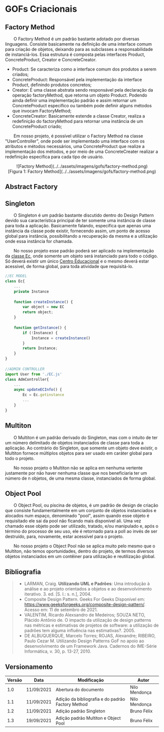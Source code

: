 # GOFs Criacionais

## Factory Method

&emsp;&emsp;O Factory Method é um padrão bastante adotado por diversas linguagens. Consiste basicamente na definição de uma interface comum para criação de objetos, deixando para as subclasses a responsabilidade de instanciá-los. Essa estrutura é composta pelas interfaces Product, ConcreteProduct, Creator e ConcreteCreator.

- Product: Se caracteriza como a interface comum dos produtos a serem criados;
- ConcreteProduct: Responsável pela implementação da interface Product, definindo produtos concretos;
- Creator: É uma classe abstrata sendo responsável pela declaração da operação factoryMethod, que retorna um objeto Product. Podendo ainda definir uma implementação padrão e assim retornar um ConcreteProduct específico ou também pode definir alguns métodos que invocam FactoryMethod;
- ConcreteCreator: Basicamente estende a classe Creator, realiza a redefinição do factoryMethod para retornar uma instância de um ConcreteProduct criado;

&emsp;&emsp;Em nosso projeto, é possível utilizar o Factory Method na classe "UserController", onde pode ser implementado uma interface com os atributos e métodos necessários, uma ConcreteProduct que realize a implementação dos métodos, e por meio de uma ConcreteCreater realizar a redefinição especifica para cada tipo de usuário.

<center>
	![Factory Method](../../assets/imagens/gofs/factory-method.png)<br>
	[Figura 1: Factory Method](../../assets/imagens/gofs/factory-method.png)
</center>

## Abstract Factory

<!--
## Builder

## Prototype
-->

## Singleton
&emsp;&emsp;O Singleton é um padrão bastante discutido dentro do Design Pattern devido sua característica principal de ter somente uma instância de classe para toda a aplicação. Basicamente falando, especifica que apenas uma instância da classe pode existir, fornecendo assim, um ponto de acesso global para instância, possibilitando a recuperação da mesma e a utilização onde essa instância for chamada.

&emsp;&emsp;No nosso projeto esse padrão poderá ser aplicado na implementação da [classe Ec](../../modelagem/modelagem-estatica/diagrama-de-classes/#metodologia), onde somente um objeto será instanciado para todo o código. Só deverá existir um único [Centro Educacional](../../base/requisitos/modelagem/lexicos/#lexico-centro-educacional) e o mesmo deverá estar acessível, de forma global, para toda atividade que requisitá-lo.


~~~javascript
//EC MODEL
class Ec{
	...
	private Instance

  	function createInstance() {
        var object = new EC
        return object;
  	}

	function getInstance() {
        if (!Instance) {
			Instance = createInstance()
        }
		return Instance;
    }
}

//ADMIN CONTROLLER
import User from './EC.js'
class AdmController{
    ...
    async updateECInfo() {
        Ec = Ec.getinstance
		...
    }
}
~~~

## Multiton
&emsp;&emsp;O Multiton é um padrão derivado do Singleton, mas com o intuito de ter um número delimitado de objetos instanciados de classe para toda a aplicação. Ao contrário do Singleton, que somente um objeto deve existir, o Multiton fornece múltiplos objetos para ser usado em caráter global para todo o projeto.

&emsp;&emsp;No nosso projeto o Multiton não se aplica em nenhuma vertente justamente por não haver nenhuma classe que nos beneficiaria ter um número de n objetos, de uma mesma classe, instanciados de forma global. 

## Object Pool
&emsp;&emsp;O Object Pool, ou piscina de objetos, é um padrão de design de criação que consiste fundamentalmente em um conjunto de objetos instanciados e alocados num espaço, denominado "pool", assim quando esse objeto é requisitado ele sai da pool não ficando mais disponível ali. Uma vez chamado esse objeto pode ser utilizado, tratado, e/ou manipulado e, após o término do processo de seu uso, ele é retornado para a poll ao invés de ser destruído, para, novamente, estar acessível para o projeto.

&emsp;&emsp;No nosso projeto o Object Pool não se aplica muito pelo mesmo que o Multiton, não temos oportunidades, dentro do projeto, de termos diversos objetos instanciados em um contêiner para utilização e reutilização global. 

## Bibliografia

> - LARMAN, Craig. <b>Utilizando UML e Padrões</b>: Uma introdução à análise e ao projeto orientados a objetos e ao desenvolvimento iterativo. 3. ed. [S. l.: s. n.], 2004.
> - Composite Design Pattern. Geeks For Geeks Disponível em: <https://www.geeksforgeeks.org/composite-design-pattern/>. Acesso em: 11 de setembro de 2021.
> - VALENTIM, Ricardo Alexsandro de Medeiros; SOUZA NETO, Plácido Antônio de. O impacto da utilização de design patterns nas métricas e estimativas de projetos de software: a utilização de padrões tem alguma influência nas estimativas?. 2005.
> - DE ALBUQUERQUE, Marcelo Torres; ROJAS, Alexandre; RIBEIRO, Paulo Cezar M. Utilizando Design Patterns GoF no apoio ao desenvolvimento de um Framework Java. Cadernos do IME-Série Informática, v. 30, p. 13-27, 2010.


## Versionamento
| Versão | Data | Modificação | Autor |
|--|--|--|--|
|1.0|11/09/2021| Abertura do documento | Nilo Mendonça |
|1.1|11/09/2021| Adição da bibliografia e do padrão Factory Method | Nilo Mendonça |
|1.2|11/09/2021| Adição padrão Singleton | Bruno Félix |
|1.3|19/09/2021| Adição padrão Multiton e Object Pool | Bruno Félix |